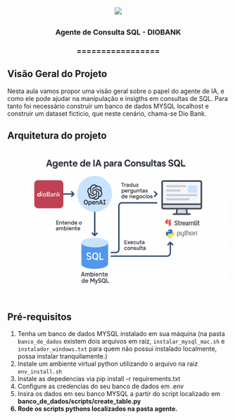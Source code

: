 <h1 align="center">
<img src="https://img.shields.io/static/v1?label=AGENTE%20de%20SQL%20POR&message=MAYCON%20BATESTIN&color=7159c1&style=flat-square&logo=ghost"/>

<h3> <p align="center">Agente de Consulta SQL -  DIOBANK </p> </h3>
<h3> <p align="center"> ================= </p> </h3>


## **Visão Geral do Projeto**

Nesta aula vamos propor uma visão geral sobre o papel do agente de IA, e como ele pode ajudar na manipulação e insigths em consultas de SQL.
Para tanto foi necessário construir um banco de dados MYSQL localhost e construir um dataset ficticio, que neste cenário, chama-se Dio Bank.

## **Arquitetura do projeto**
![delta](img/arquitetura.png)


## **Pré-requisitos**

1. Tenha um banco de dados MYSQL instalado em sua máquina (na pasta ```banco_de_dados``` existem dois arquivos em raiz,  ```instalar_mysql_mac.sh``` e ```instalador_windows.txt``` para quem não possui instalado localmente, possa instalar tranquilamente.)
2. Instale um ambiente virtual python utilizando o arquivo na raiz ```env_install.sh```
3. Instale as depedencias via pip install -r requirements.txt
4. Configure as credencias do seu banco de dados em .env
5. Insira os dados em seu banco MYSQL a partir do script localizado em <b> banco_de_dados/scripts/create_table.py
6. Rode os scripts pythons localizados na pasta agente.

